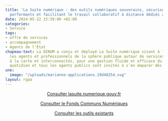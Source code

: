 ```yaml
---
title: 'La Suite numérique : des outils numériques souverains, sécurisés, encore plus
  performants et facilitant le travail collaboratif à distance dédiés aux agents publics'
date: 2024-05-22 15:59:00 +02:00
categories:
- Service
tags:
- offre de services
- accompagnement
- Agents de l'État
chapeau-text: La DINUM a conçu et déployé La Suite numérique visant à fédérer tous
  les agents et professionnels de la sphère publique autour de services disponibles
  à la carte et interconnectés, pour une gestion fluide et efficace du travail collaboratif
  quotidien et tous les agents publics sont invités à s’en emparer dès aujourd’hui.
une:
  image: "/uploads/marianne-applications.19d48254.svg"
layout: rgaa
---
```


<div align="center"><p><a href="http://lasuite.numerique.gouv.fr/" class="button">Consulter lasuite.numerique.gouv.fr</a> <br>

<div align="center"><p><a href="https://lasuite.numerique.gouv.fr/communs" class="button">Consulter le Fonds Communs Numériques</a> <br>

<div align="center"><p><a href="https://www.numerique.gouv.fr/outils-agents/" class="button">Consulter les outils existants</a> <br>
